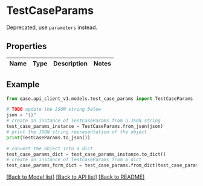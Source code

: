 # TestCaseParams

Deprecated, use `parameters` instead.

## Properties

Name | Type | Description | Notes
------------ | ------------- | ------------- | -------------

## Example

```python
from qase.api_client_v1.models.test_case_params import TestCaseParams

# TODO update the JSON string below
json = "{}"
# create an instance of TestCaseParams from a JSON string
test_case_params_instance = TestCaseParams.from_json(json)
# print the JSON string representation of the object
print(TestCaseParams.to_json())

# convert the object into a dict
test_case_params_dict = test_case_params_instance.to_dict()
# create an instance of TestCaseParams from a dict
test_case_params_form_dict = test_case_params.from_dict(test_case_params_dict)
```
[[Back to Model list]](../README.md#documentation-for-models) [[Back to API list]](../README.md#documentation-for-api-endpoints) [[Back to README]](../README.md)


